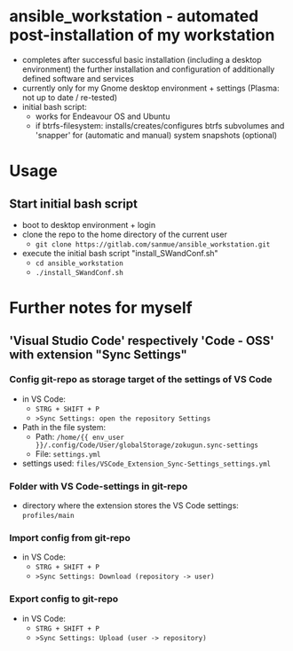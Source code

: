 # ansible_workstation - automated post-installation of my workstation
- completes after successful basic installation (including a desktop environment) the further installation and configuration of additionally defined software and services
- currently only for my Gnome desktop environment + settings (Plasma: not up to date / re-tested)
- initial bash script:
  - works for Endeavour OS and Ubuntu
  - if btrfs-filesystem: installs/creates/configures btrfs subvolumes and 'snapper' for (automatic and manual) system snapshots (optional)

# Usage
## Start initial bash script
- boot to desktop environment + login
- clone the repo to the home directory of the current user
  - `git clone https://gitlab.com/sanmue/ansible_workstation.git`
- execute the initial bash script "install_SWandConf.sh"
  - `cd ansible_workstation`
  - `./install_SWandConf.sh`

# Further notes for myself
## 'Visual Studio Code' respectively 'Code - OSS' with extension "Sync Settings"
### Config git-repo as storage target of the settings of VS Code
- in VS Code:
  - `STRG + SHIFT + P`
  - `>Sync Settings: open the repository Settings`
- Path in the file system:
  - Path: `/home/{{ env_user }}/.config/Code/User/globalStorage/zokugun.sync-settings`
  - File: `settings.yml`
- settings used: `files/VSCode_Extension_Sync-Settings_settings.yml`
### Folder with VS Code-settings in git-repo
- directory where the extension stores the VS Code settings: `profiles/main`
### Import config from git-repo
- in VS Code:
  - `STRG + SHIFT + P`
  - `>Sync Settings: Download (repository -> user)`
### Export config to git-repo
- in VS Code:
  - `STRG + SHIFT + P`
  - `>Sync Settings: Upload (user -> repository)`
